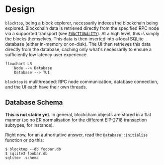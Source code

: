 # Design #

`blocktop`, being a block explorer, necessarily indexes the blockchain being explored. Blockchain data is retrieved directly from the specified RPC node via a supported transport (see [`FUNCTIONALITY`](docs/FUNCTIONALITY.md)). At a high level, this is simply the blocks themselves. This data is then inserted into a local SQLite database (either in-memory or on-disk). The UI then retrieves this data directly from the database, caching only what's necessarily to ensure a sufficiently low latency user experience.

```mermaid
flowchart LR
    Node --> Database
    Database --> TUI
```

`blocktop` is mulithreaded: RPC node communication, database connection, and the UI each have their own threads.

## Database Schema ##

**This is not stable yet**. In general, blockchain objects are stored in a flat manner (so no ER normalisation for the different EIP-2718 transaction subtypes, for instance).

Right now, for an authoritative answer, read the `Database::initialise` function or do this:

```
$ blocktop --db foobar.db
$ sqlite3 foobar.db
sqlite> .schema
```

